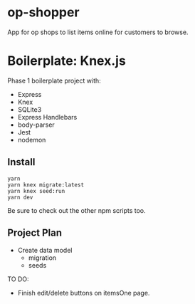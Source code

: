 # op-shopper

App for op shops to list items online for customers to browse.

# Boilerplate: Knex.js

Phase 1 boilerplate project with:

 - Express
 - Knex
 - SQLite3
 - Express Handlebars
 - body-parser
 - Jest
 - nodemon


## Install

```
yarn
yarn knex migrate:latest
yarn knex seed:run
yarn dev
```

Be sure to check out the other npm scripts too.

## Project Plan

- Create data model
  - migration
  - seeds

TO DO:
  - Finish edit/delete buttons on itemsOne page.


